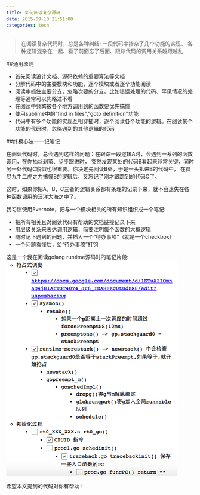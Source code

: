 ```yaml
---
title: 如何阅读复杂源码
date: 2015-09-10 21:51:00
categories: tech
---
```


> 在阅读复杂代码时，总是各种纠结: 一段代码中掺杂了几个功能的实现、
各种逻辑混杂在一起、看了前面忘了后面、跟踪代码的调用关系越跟越乱

##通用原则

* 首先阅读设计文档、源码依赖的重要算法等文档 
* 分解代码中的主要模块和功能，逐个模块或者逐个功能阅读 
* 阅读中抓住主要分支，忽略次要的分支。比如错误处理的代码、罕见情况的处理等通常可以先略过不看 
* 在阅读中频繁被各个地方调用到的函数要优先搞懂 
* 使用sublime中的"find in files","goto definition"功能 
* 代码中有多个功能的实现互相穿插时，逐个阅读各个功能的逻辑。在阅读某个功能的代码时，忽略遇到的其他逻辑的代码 

##终极心法——记笔记

在阅读代码时，总会遇到这样的问题：在跟踪一段逻辑A时，会遇到一系列的函数调用，在你抽丝剥茧、步步跟进时，
突然发现某处的代码B看起来非常关键，同时另一处代码C貌似也很重要。你决定先阅读B处，于是一头扎进B的代码中，
在费尽九牛二虎之力搞懂B的逻辑后，又忘记了刚才跟踪到的代码C了。

这时，如果你把A，B，C三者的逻辑关系都有条理的记录下来，就不会迷失在各种函数调用的汪洋大海之中了。

我习惯使用Evernote，把与一个模块相关的所有知识组织成一个笔记:

* 把所有相关且对阅读代码有帮助的文档链接记录下来
* 用层级关系来表达调用逻辑，简要注明每个函数的大概逻辑
* 随时记下遇到的问题，并插入一个“待办事项”（就是一个checkbox）
* 一个问题看懂后，给“待办事项”打钩

这是一个我在阅读golang runtime源码时的笔记片段:
![笔记截图](/images/ervernote-snip.png)

希望本文提到的代码对你有帮助！
